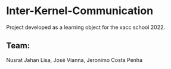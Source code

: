# Inter-Kernel-Communication
Project developed as a learning object for the xacc school 2022.

## Team:

Nusrat Jahan Lisa, José Vianna, Jeronimo Costa Penha
